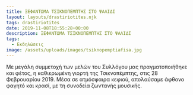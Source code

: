 ```yaml
---
title: ΞΕΦΑΝΤΩΜΑ ΤΣΙΚΝΟΠΕΜΠΤΗΣ ΣΤΟ ΨΑΛΙΔΙ
layout: layouts/drastiriotites.njk
tags: drastiriotites
date: 2019-11-08T18:55:28+00:00
description: ΞΕΦΑΝΤΩΜΑ ΤΣΙΚΝΟΠΕΜΠΤΗΣ ΣΤΟ ΨΑΛΙΔΙ
tags:
  - Εκδηλώσεις
image: /assets/uploads/images/tsiknopemptiafisa.jpg
---
```


Με μεγάλη συμμετοχή των μελών του Συλλόγου μας πραγματοποιήθηκε και φέτος, η καθιερωμένη γιορτή της Τσικνοπέμπτης, στις 28 Φεβρουαρίου 2019. Μέσα σε ατμόσφαιρα κεφιού, απολαύσαμε άφθονο φαγητό και κρασί, με τη συνοδεία ζωντανής μουσικής.

<!-- excerpt -->
